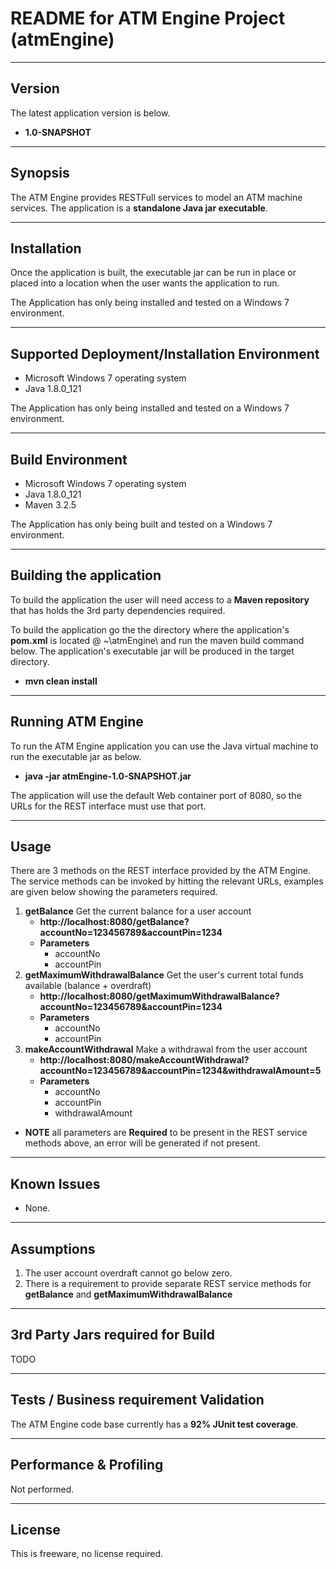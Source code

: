 README for ATM Engine Project (atmEngine)
==========================================
 
-------
Version
-------
The latest application version is below.

 - **1.0-SNAPSHOT**

----------------------
Synopsis
----------------------
The ATM Engine provides RESTFull services to model an ATM machine services. The application is a **standalone Java jar executable**.

----------------------
Installation
----------------------
Once the application is built, the executable jar can be run in place or placed into a location when the user wants the application to run.

The Application has only being installed and tested on a Windows 7 environment.

-----------------------------------------------
Supported Deployment/Installation Environment
------------------------------------------------
 - Microsoft Windows 7 operating system
 - Java 1.8.0_121

The Application has only being installed and tested on a Windows 7 environment.

---------------------------------
Build Environment
---------------------------------
 - Microsoft Windows 7 operating system
 - Java 1.8.0_121
 - Maven 3.2.5

The Application has only being built and tested on a Windows 7 environment.

---------------------------------
Building the application
---------------------------------
To build the application the user will need access to a **Maven repository** that has holds the 3rd party 
dependencies required.

To build the application go the the directory where the application's **pom.xml** is located @ ~\atmEngine\ 
and run the maven build command below. The application's executable jar will be produced in the target directory. 

 - **mvn clean install**

-------------------------------------
Running ATM Engine
-------------------------------------
To run the ATM Engine application you can use the Java virtual machine to run the executable jar as below. 

 - **java -jar atmEngine-1.0-SNAPSHOT.jar**

The application will use the default Web container port of 8080, so the URLs for the REST interface must use that port.
 
----------------------
Usage
----------------------
There are 3 methods on the REST interface provided by the ATM Engine. The service methods can be invoked by hitting the 
relevant URLs, examples are given below showing the parameters required.

 1. **getBalance** Get the current balance for a user account
    - **http://localhost:8080/getBalance?accountNo=123456789&accountPin=1234**
    - **Parameters**
      - accountNo
	  - accountPin
 2. **getMaximumWithdrawalBalance** Get the user's current total funds available (balance + overdraft)
    - **http://localhost:8080/getMaximumWithdrawalBalance?accountNo=123456789&accountPin=1234**
    - **Parameters**
      - accountNo
	  - accountPin
 3. **makeAccountWithdrawal** Make a withdrawal from the user account
    - **http://localhost:8080/makeAccountWithdrawal?accountNo=123456789&accountPin=1234&withdrawalAmount=5**
    - **Parameters**
      - accountNo
	  - accountPin
	  - withdrawalAmount
	  
 - **NOTE** all parameters are **Required** to be present in the REST service methods above, an error will be generated if not present.
 
----------------------------------
Known Issues
----------------------------------
 - None.

----------------------------------
Assumptions
----------------------------------
 1. The user account overdraft cannot go below zero.
 2. There is a requirement to provide separate REST service methods for **getBalance** and **getMaximumWithdrawalBalance**

----------------------------------
3rd Party Jars required for Build 
----------------------------------
TODO

-------------------------------------------
Tests / Business requirement Validation
-------------------------------------------
The ATM Engine code base currently has a **92% JUnit test coverage**.


-------------------------
Performance & Profiling 
-------------------------
Not performed.

----------------------------------
License
----------------------------------
This is freeware, no license required.

